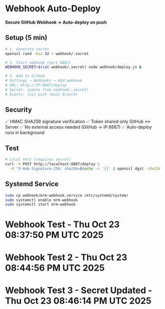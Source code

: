 # Webhook Auto-Deploy

**Secure GitHub Webhook → Auto-deploy on push**

## Setup (5 min)

```bash
# 1. Generate secret
openssl rand -hex 32 > webhook/.secret

# 2. Start webhook (port 8887)
WEBHOOK_SECRET=$(cat webhook/.secret) node webhook/deploy.js &

# 3. Add to GitHub
# Settings → Webhooks → Add webhook
# URL: http://IP:8887/deploy
# Secret: (paste from webhook/.secret)
# Events: Just push (main branch)
```

## Security

✅ HMAC SHA256 signature verification
✅ Token shared only GitHub ↔ Server
✅ No external access needed (GitHub → IP:8887)
✅ Auto-deploy runs in background

## Test

```bash
# Local test (requires secret)
curl -X POST http://localhost:8887/deploy \
  -H "X-Hub-Signature-256: sha256=$(echo -n '{}' | openssl dgst -sha256 -hmac "$(cat webhook/.secret)" | cut -d' ' -f2)"
```

## Systemd Service

```bash
sudo cp webhook/mrm-webhook.service /etc/systemd/system/
sudo systemctl enable mrm-webhook
sudo systemctl start mrm-webhook
```
# Webhook Test - Thu Oct 23 08:37:50 PM UTC 2025
# Webhook Test 2 - Thu Oct 23 08:44:56 PM UTC 2025
# Webhook Test 3 - Secret Updated - Thu Oct 23 08:46:14 PM UTC 2025
